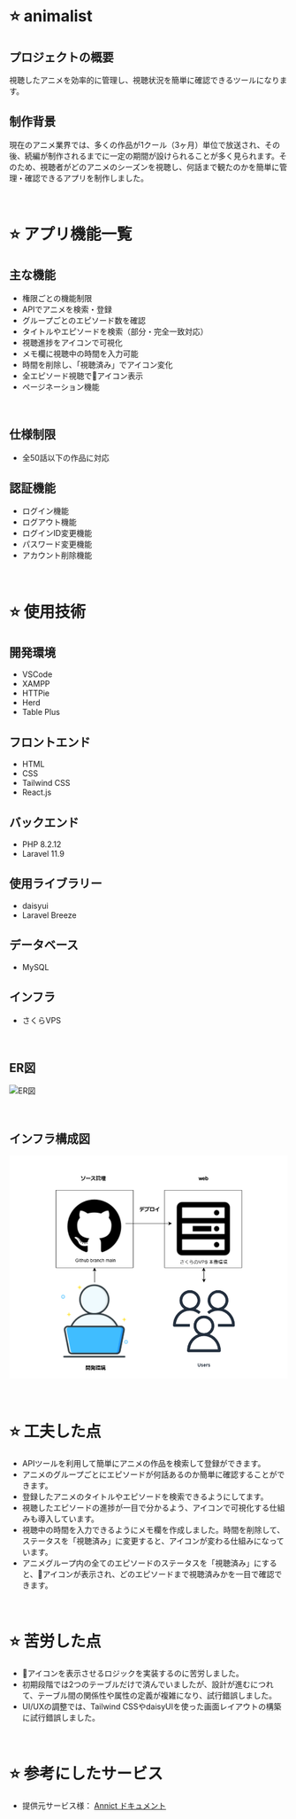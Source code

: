# ⭐ animalist
## プロジェクトの概要
視聴したアニメを効率的に管理し、視聴状況を簡単に確認できるツールになります。

## 制作背景
現在のアニメ業界では、多くの作品が1クール（3ヶ月）単位で放送され、その後、続編が制作されるまでに一定の期間が設けられることが多く見られます。そのため、視聴者がどのアニメのシーズンを視聴し、何話まで観たのかを簡単に管理・確認できるアプリを制作しました。

<br>

# ⭐ アプリ機能一覧
## 主な機能
- 権限ごとの機能制限
- APIでアニメを検索・登録
- グループごとのエピソード数を確認
- タイトルやエピソードを検索（部分・完全一致対応）
- 視聴進捗をアイコンで可視化
- メモ欄に視聴中の時間を入力可能
- 時間を削除し、「視聴済み」でアイコン変化
- 全エピソード視聴で👑アイコン表示
- ページネーション機能

<br>

## 仕様制限
- 全50話以下の作品に対応

## 認証機能
- ログイン機能
- ログアウト機能
- ログインID変更機能
- パスワード変更機能
- アカウント削除機能

<br>

# ⭐ 使用技術
## 開発環境
- VSCode
- XAMPP
- HTTPie
- Herd
- Table Plus

## フロントエンド
- HTML
- CSS
- Tailwind CSS
- React.js

## バックエンド
- PHP 8.2.12
- Laravel 11.9

## 使用ライブラリー
- daisyui
- Laravel Breeze

## データベース
- MySQL

## インフラ
- さくらVPS

<br>

## ER図
![ER図](assets/ER図.png "ER図")

<br>

## インフラ構成図
![インフラ構成図](assets/インフラ構成図.png "インフラ構成図")

<br>

# ⭐ 工夫した点
- APIツールを利用して簡単にアニメの作品を検索して登録ができます。
- アニメのグループごとにエピソードが何話あるのか簡単に確認することができます。
- 登録したアニメのタイトルやエピソードを検索できるようにしてます。
- 視聴したエピソードの進捗が一目で分かるよう、アイコンで可視化する仕組みも導入しています。
- 視聴中の時間を入力できるようにメモ欄を作成しました。時間を削除して、ステータスを「視聴済み」に変更すると、アイコンが変わる仕組みになっています。
- アニメグループ内の全てのエピソードのステータスを「視聴済み」にすると、👑アイコンが表示され、どのエピソードまで視聴済みかを一目で確認できます。

<br>

# ⭐ 苦労した点
- 👑アイコンを表示させるロジックを実装するのに苦労しました。
- 初期段階では2つのテーブルだけで済んでいましたが、設計が進むにつれて、テーブル間の関係性や属性の定義が複雑になり、試行錯誤しました。
- UI/UXの調整では、Tailwind CSSやdaisyUIを使った画面レイアウトの構築に試行錯誤しました。

<br>

# ⭐ 参考にしたサービス
- 提供元サービス様：
[Annict ドキュメント](https://developers.annict.com/docs)